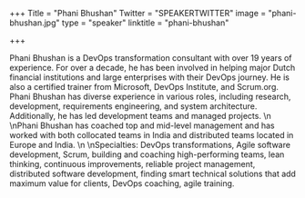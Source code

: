 +++
Title = "Phani Bhushan"
Twitter = "SPEAKERTWITTER"
image = "phani-bhushan.jpg"
type = "speaker"
linktitle = "phani-bhushan"

+++

Phani Bhushan is a DevOps transformation consultant with over 19 years of experience. For over a decade, he has been involved in helping major Dutch financial institutions and large enterprises with their DevOps journey. He is also a certified trainer from Microsoft, DevOps Institute, and Scrum.org. Phani Bhushan has diverse experience in various roles, including research, development, requirements engineering, and system architecture. Additionally, he has led development teams and managed projects.\n\nPhani Bhushan has coached top and mid-level management and has worked with both collocated teams in India and distributed teams located in Europe and India.\n\nSpecialties: DevOps transformations, Agile software development, Scrum, building and coaching high-performing teams, lean thinking, continuous improvements, reliable project management, distributed software development, finding smart technical solutions that add maximum value for clients, DevOps coaching, agile training.

